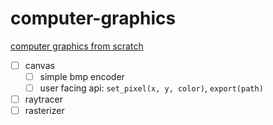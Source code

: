 # computer-graphics

[computer graphics from scratch](https://gabrielgambetta.com/computer-graphics-from-scratch/)

- [ ] canvas
  - [ ] simple bmp encoder
  - [ ] user facing api: `set_pixel(x, y, color)`, `export(path)`
- [ ] raytracer
- [ ] rasterizer
